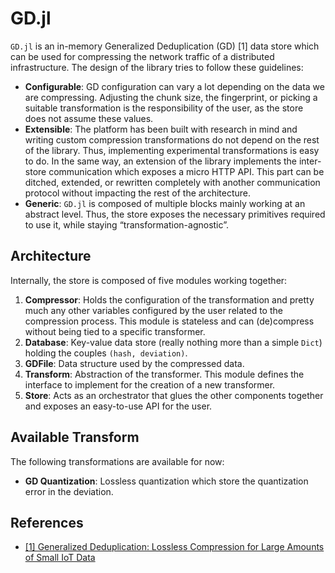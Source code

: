 # GD.jl

`GD.jl` is an in-memory Generalized Deduplication (GD) [1] data store which can be
used for compressing the network traffic of a distributed infrastructure. The
design of the library tries to follow these guidelines:

- **Configurable**: GD configuration can vary a lot depending on the data we are
  compressing. Adjusting the chunk size, the fingerprint, or picking a suitable
  transformation is the responsibility of the user, as the store does not assume
  these values.
- **Extensible**: The platform has been built with research in mind and writing
  custom compression transformations do not depend on the rest of the library.
  Thus, implementing experimental transformations is easy to do. In the same way,
  an extension of the library implements the inter-store communication which
  exposes a micro HTTP API. This part can be ditched, extended, or rewritten
  completely with another communication protocol without impacting the rest of
  the architecture.
- **Generic**: `GD.jl` is composed of multiple blocks mainly working at an
  abstract level. Thus, the store exposes the necessary primitives required to use
  it, while staying “transformation-agnostic”.
  

## Architecture

Internally, the store is composed of five modules working together:

1. **Compressor**: Holds the configuration of the transformation and pretty much
   any other variables configured by the user related to the compression process.
   This module is stateless and can (de)compress without being tied to a specific
   transformer.
2. **Database**: Key-value data store (really nothing more than a simple `Dict`)
   holding the couples `(hash, deviation)`.
3. **GDFile**: Data structure used by the compressed data.
4. **Transform**: Abstraction of the transformer. This module defines the
   interface to implement for the creation of a new transformer.
5. **Store**: Acts as an orchestrator that glues the other components together and exposes an easy-to-use API for the user.


## Available Transform

The following transformations are available for now:

- **GD Quantization**: Lossless quantization which store the quantization error
  in the deviation.


## References

- [\[1\] Generalized Deduplication: Lossless Compression for Large Amounts of Small IoT Data](https://pure.au.dk/portal/files/149814536/EW2019_accepted.pdf)
